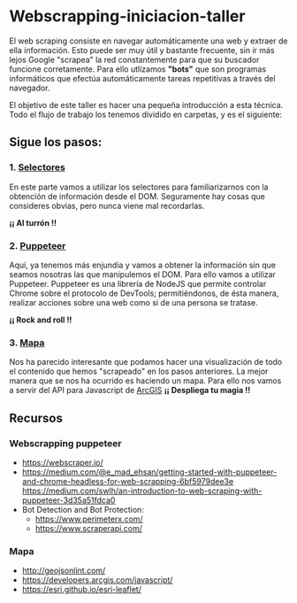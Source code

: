# Webscrapping-iniciacion-taller

El web scraping consiste en navegar automáticamente una web y extraer de ella información. Esto puede ser muy útil y bastante frecuente, sin ir más lejos Google "scrapea" la red constantemente para que su buscador funcione corretamente. 
Para ello utlizamos **"bots"** que son programas informáticos que efectúa automáticamente tareas repetitivas a través del navegador.

El objetivo de este taller es hacer una pequeña introducción a esta técnica. Todo el flujo de trabajo los tenemos dividido en carpetas, y es el siguiente:

## Sigue los pasos:

### 1. [Selectores](https://github.com/VaqueroFontenla/webscrapping-iniciacion-taller/blob/master/1.%20Selector/1.Selectores.md)

En este parte vamos a utilizar los selectores para familiarizarnos con la obtención de información desde el DOM. Seguramente hay cosas que consideres obvias, pero nunca viene mal recordarlas. 

**¡¡ Al turrón !!**

### 2. [Puppeteer](https://github.com/VaqueroFontenla/webscrapping-iniciacion-taller/blob/master/2.Puppeteer/2.Puppeteer.md)

Aquí, ya tenemos más enjundia y vamos a obtener la información sin que seamos nosotras las que manipulemos el DOM. Para ello vamos a utilizar Puppeteer.
Puppeteer es una librería de NodeJS que permite controlar Chrome sobre el protocolo de DevTools; permitiéndonos, de ésta manera, realizar acciones sobre una web como si de una persona se tratase. 

**¡¡ Rock and roll !!**

### 3. [Mapa](https://github.com/VaqueroFontenla/webscrapping-iniciacion-taller/blob/master/3.Map/3.Map.md)

Nos ha parecido interesante que podamos hacer una visualización de todo el contenido que hemos "scrapeado" en los pasos anteriores. La mejor manera que se nos ha ocurrido es haciendo un mapa.
Para ello nos vamos a servir del API para Javascript de [ArcGIS](https://developers.arcgis.com/javascript/)
**¡¡ Despliega tu magia !!**

## Recursos
### Webscrapping puppeteer
- https://webscraper.io/
- https://medium.com/@e_mad_ehsan/getting-started-with-puppeteer-and-chrome-headless-for-web-scrapping-6bf5979dee3e
https://medium.com/swlh/an-introduction-to-web-scraping-with-puppeteer-3d35a51fdca0
- Bot Detection and Bot Protection: 
  - https://www.perimeterx.com/
  - https://www.scraperapi.com/

### Mapa
- http://geojsonlint.com/
- https://developers.arcgis.com/javascript/
- https://esri.github.io/esri-leaflet/
